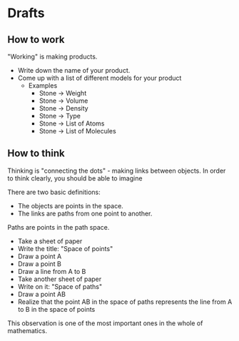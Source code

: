 # Drafts

## How to work

"Working" is making products.

* Write down the name of your product.
* Come up with a list of different models for your product
  * Examples
    * Stone -> Weight
    * Stone -> Volume
    * Stone -> Density
    * Stone -> Type
    * Stone -> List of Atoms
    * Stone -> List of Molecules

## How to think

Thinking is "connecting the dots" - making links between objects. In order to think clearly, you should be able to imagine

There are two basic definitions:

* The objects are points in the space.
* The links are paths from one point to another.

Paths are points in the path space.

* Take a sheet of paper
* Write the title: "Space of points"
* Draw a point A
* Draw a point B
* Draw a line from A to B
* Take another sheet of paper
* Write on it: "Space of paths"
* Draw a point AB
* Realize that the point AB in the space of paths represents the line from A to B in the space of points

This observation is one of the most important ones in the whole of mathematics.
